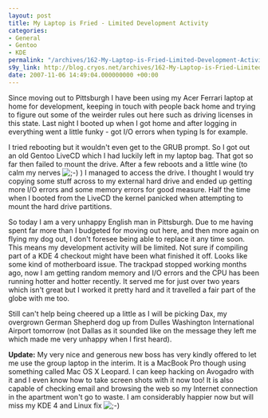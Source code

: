 ```yaml
---
layout: post
title: My Laptop is Fried - Limited Development Activity
categories:
- General
- Gentoo
- KDE
permalink: "/archives/162-My-Laptop-is-Fried-Limited-Development-Activity.html"
s9y_link: http://blog.cryos.net/archives/162-My-Laptop-is-Fried-Limited-Development-Activity.html
date: 2007-11-06 14:49:04.000000000 +00:00
---
```

<span><p>Since moving out to Pittsburgh I have been using my Acer Ferrari laptop at home for development, keeping in touch with people back home and trying to figure out some of the weirder rules out here such as driving licenses in this state. Last night I booted up when I got home and after logging in everything went a little funky - got I/O errors when typing ls for example.</p>

<p>I tried rebooting but it wouldn't even get to the GRUB prompt. So I got out an old Gentoo LiveCD which I had luckily left in my laptop bag. That got so far then failed to mount the drive. After a few reboots and a little wine (to calm my nerves <img src="http://blog.cryos.net/templates/default/img/emoticons/wink.png" alt=";-)" style="display: inline; vertical-align: bottom;" class="emoticon" /> ) I managed to access the drive. I thought I would try copying some stuff across to my external hard drive and ended up getting more I/O errors and some memory errors for good measure. Half the time when I booted from the LiveCD the kernel panicked when attempting to mount the hard drive partitions.</p>

<p>So today I am a very unhappy English man in Pittsburgh. Due to me having spent far more than I budgeted for moving out here, and then more again on flying my dog out, I don't foresee being able to replace it any time soon. This means my development activity will be limited. Not sure if compiling part of a KDE 4 checkout might have been what finished it off. Looks like some kind of motherboard issue. The trackpad stopped working months ago, now I am getting random memory and I/O errors and the CPU has been running hotter and hotter recently. It served me for just over two years which isn't great but I worked it pretty hard and it travelled a fair part of the globe with me too.</p>

<p>Still can't help being cheered up a little as I will be picking Dax, my overgrown German Shepherd dog up from Dulles Washington International Airport tomorrow (not Dallas as it sounded like on the message they left me which made me very unhappy when I first heard).</p>

<p><strong>Update:</strong> My very nice and generous new boss has very kindly offered to let me use the group laptop in the interim. It is a MacBook Pro though using something called Mac OS X Leopard. I can keep hacking on Avogadro with it and I even know how to take screen shots with it now too! It is also capable of checking email and browsing the web so my Internet connection in the apartment won't go to waste. I am considerably happier now but will miss my KDE 4 and Linux fix <img src="http://blog.cryos.net/templates/default/img/emoticons/wink.png" alt=";-)" style="display: inline; vertical-align: bottom;" class="emoticon" /></p></span>
